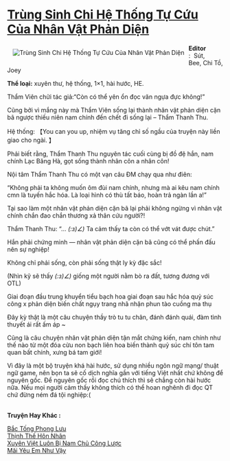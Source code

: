 <a href="https://utruyen.com/trung-sinh-chi-he-thong-tu-cuu-cua-nhan-vat-phan-dien/13716/" title="Trùng Sinh Chi Hệ Thống Tự Cứu Của Nhân Vật Phản Diện"><h1>Trùng Sinh Chi Hệ Thống Tự Cứu Của Nhân Vật Phản Diện</h1></a><div style="display:table"><img align="right" style="float: left; padding: 10px;" src="https://utruyen.com/images/story/200x260/trung-sinh-chi-he-thong-tu-cuu-cua-nhan-vat-phan-dien.jpg" alt="Trùng Sinh Chi Hệ Thống Tự Cứu Của Nhân Vật Phản Diện"><b>Editor </b>:  Sút, Bee, Chi Tồ, Joey<p></p><b>Thể loại:</b> xuyên thư, hệ thống, 1×1, hài hước, HE.<p></p>Thẩm Viên chửi tác giả:“Còn có thể yên ổn đọc văn ngựa đực không!”<p></p>Cũng bởi vì mắng này mà Thẩm Viên sống lại thành nhân vật phản diện cặn bã ngược thiếu niên nam chính đến chết đi sống lại – Thẩm Thanh Thu.<p></p>Hệ thống: 【You can you up, nhiệm vụ tăng chỉ số ngầu của truyện này liền giao cho ngài. 】<p></p>Phải biết rằng, Thẩm Thanh Thu nguyên tác cuối cùng bị đồ đệ hắn, nam chính Lạc Băng Hà, gọt sống thành nhân côn a nhân côn!<p></p>Nội tâm Thẩm Thanh Thu có một vạn câu ĐM chạy qua như điên:<p></p>“Không phải ta không muốn ôm đùi nam chính, nhưng mà ai kêu nam chính cmn là tuyến hắc hóa. Là loại hình có thù tất báo, hoàn trả ngàn lần a!”<p></p>Tại sao làm một nhân vật phản diện cặn bã lại phải không ngừng vì nhân vật chính chắn đao chắn thương xả thân cứu người?!<p></p>Thẩm Thanh Thu: “… _(:з)∠)_ Ta cảm thấy ta còn có thể vớt vát được chút.”<p></p>Hắn phải chứng minh — nhân vật phản diện cặn bã cũng có thể phấn đấu nên sự nghiệp!<p></p>Không chỉ phải sống, còn phải sống thật ly kỳ đặc sắc!<p></p>(Nhìn kỹ sẽ thấy _(:з)∠)_ giống một người nằm bò ra đất, tương đương với OTL)<p></p>Giai đoạn đầu trung khuyển tiểu bạch hoa giai đoạn sau hắc hóa quỷ súc công x phản diện biến chất ngụy trang nhã nhặn phun tào cuồng ma thụ<p></p>Đây kỳ thật là một câu chuyện thầy trò tu tu chân, đánh đánh quái, đàm tình thuyết ái rất ấm áp ~<p></p>Cũng là câu chuyện nhân vật phản diện tận mắt chứng kiến, nam chính như thế nào từ một đóa cừu non bạch liên hoa biến thành quỷ súc chí tôn tam quan bất chính, xưng bá tam giới!<p></p>Vì đây là một bộ truyện khá hài hước, sử dụng nhiều ngôn ngữ mạng/ thuật ngữ game, nên bọn ta sẽ cố dịch nghĩa gần với tiếng Việt nhất chứ không để nguyên gốc. Để nguyên gốc rồi đọc chú thích thì sẽ chẳng còn hài hước nữa. Nếu mọi người cảm thấy không thích có thể hoan nghênh đi đọc QT chứ đừng ném đá tội nghiệp:(</div><p><br><b>Truyện Hay Khác :</b></p><a href="https://utruyen.com/bac-tong-phong-luu/12444/" alt="Bắc Tống Phong Lưu">Bắc Tống Phong Lưu</a><br/><a href="https://github.com/quanluxury/ngontinhhot/tree/master/truyenhay/18794/" alt="Thịnh Thế Hôn Nhân">Thịnh Thế Hôn Nhân</a><br/><a href="https://dammyh.wordpress.com/2019/11/07/xuyen-viet-luon-bi-nam-chu-cong-luoc/" alt="Xuyên Việt Luôn Bị Nam Chủ Công Lược">Xuyên Việt Luôn Bị Nam Chủ Công Lược</a><br/><a href="https://github.com/quanluxury/ngontinhhot/tree/master/truyenhay/17120/" alt="Mãi Yêu Em Như Vậy">Mãi Yêu Em Như Vậy</a><br/>